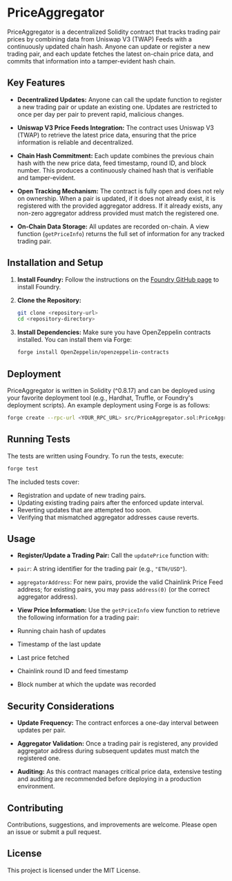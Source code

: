 # PriceAggregator

PriceAggregator is a decentralized Solidity contract that tracks trading pair prices by combining data from Uniswap V3 (TWAP) Feeds with a continuously updated chain hash. Anyone can update or register a new trading pair, and each update fetches the latest on-chain price data, and commits that information into a tamper-evident hash chain.

## Key Features

- **Decentralized Updates:**
  Anyone can call the update function to register a new trading pair or update an existing one. Updates are restricted to once per day per pair to prevent rapid, malicious changes.

- **Uniswap V3 Price Feeds Integration:**
  The contract uses Uniswap V3 (TWAP) to retrieve the latest price data, ensuring that the price information is reliable and decentralized.

- **Chain Hash Commitment:**
  Each update combines the previous chain hash with the new price data, feed timestamp, round ID, and block number. This produces a continuously chained hash that is verifiable and tamper-evident.

- **Open Tracking Mechanism:**
  The contract is fully open and does not rely on ownership. When a pair is updated, if it does not already exist, it is registered with the provided aggregator address. If it already exists, any non-zero aggregator address provided must match the registered one.

- **On-Chain Data Storage:**
  All updates are recorded on-chain. A view function (`getPriceInfo`) returns the full set of information for any tracked trading pair.

## Installation and Setup

1. **Install Foundry:**
   Follow the instructions on the [Foundry GitHub page](https://github.com/foundry-rs/foundry) to install Foundry.

2. **Clone the Repository:**

    ```bash
    git clone <repository-url>
    cd <repository-directory>
    ```

3. **Install Dependencies:**
   Make sure you have OpenZeppelin contracts installed. You can install them via Forge:

    ```bash
    forge install OpenZeppelin/openzeppelin-contracts
    ```

## Deployment

PriceAggregator is written in Solidity (^0.8.17) and can be deployed using your favorite deployment tool (e.g., Hardhat, Truffle, or Foundry's deployment scripts). An example deployment using Forge is as follows:

```bash
forge create --rpc-url <YOUR_RPC_URL> src/PriceAggregator.sol:PriceAggregator
```

## Running Tests

The tests are written using Foundry. To run the tests, execute:

```bash
forge test
```

The included tests cover:

- Registration and update of new trading pairs.
- Updating existing trading pairs after the enforced update interval.
- Reverting updates that are attempted too soon.
- Verifying that mismatched aggregator addresses cause reverts.

## Usage

- **Register/Update a Trading Pair:**
  Call the `updatePrice` function with:

- `pair`: A string identifier for the trading pair (e.g., `"ETH/USD"`).
- `aggregatorAddress`: For new pairs, provide the valid Chainlink Price Feed address; for existing pairs, you may pass `address(0)` (or the correct aggregator address).

- **View Price Information:**
  Use the `getPriceInfo` view function to retrieve the following information for a trading pair:

- Running chain hash of updates
- Timestamp of the last update
- Last price fetched
- Chainlink round ID and feed timestamp
- Block number at which the update was recorded

## Security Considerations

- **Update Frequency:**
  The contract enforces a one-day interval between updates per pair.

- **Aggregator Validation:**
  Once a trading pair is registered, any provided aggregator address during subsequent updates must match the registered one.

- **Auditing:**
  As this contract manages critical price data, extensive testing and auditing are recommended before deploying in a production environment.

## Contributing

Contributions, suggestions, and improvements are welcome. Please open an issue or submit a pull request.

## License

This project is licensed under the MIT License.
